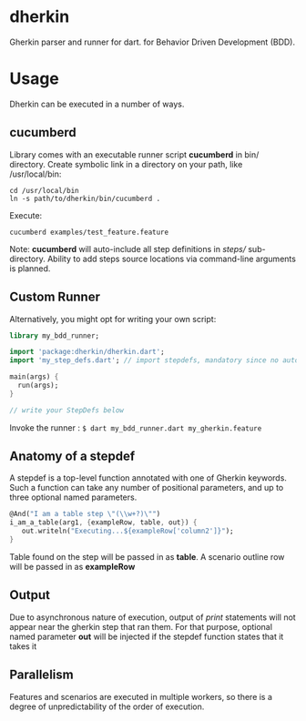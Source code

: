 dherkin
=======

Gherkin parser and runner for dart.
for Behavior Driven Development (BDD).


Usage
=====

Dherkin can be executed in a number of ways.

cucumberd
---------
Library comes with an executable runner script **cucumberd** in bin/ directory.
Create symbolic link in a directory on your path, like /usr/local/bin:
```
cd /usr/local/bin
ln -s path/to/dherkin/bin/cucumberd .
```

Execute:
```
cucumberd examples/test_feature.feature
```

Note: **cucumberd** will auto-include all step definitions in *steps/* sub-directory.
Ability to add steps source locations via command-line arguments is planned.

Custom Runner
-------------
Alternatively, you might opt for writing your own script:

   ```dart
   library my_bdd_runner;

   import 'package:dherkin/dherkin.dart';
   import 'my_step_defs.dart'; // import stepdefs, mandatory since no auto-scanning happens

   main(args) {
     run(args);
   }

   // write your StepDefs below
   ```
Invoke the runner : `$ dart my_bdd_runner.dart my_gherkin.feature`

Anatomy of a stepdef
--------------------
A stepdef is a top-level function annotated with one of Gherkin keywords.
Such a function can take any number of positional parameters, and up to three optional named parameters.

```dart
@And("I am a table step \"(\\w+?)\"")
i_am_a_table(arg1, {exampleRow, table, out}) {
   out.writeln("Executing...${exampleRow['column2']}");
}

```
Table found on the step will be passed in as **table**.
A scenario outline row will be passed in as **exampleRow**

Output
------
Due to asynchronous nature of execution, output of *print* statements will not appear near the gherkin step that ran them.
For that purpose, optional named parameter **out** will be injected if the stepdef function states that it takes it

Parallelism 
------------
Features and scenarios are executed in multiple workers, so there is a degree of unpredictability of the order of execution.
